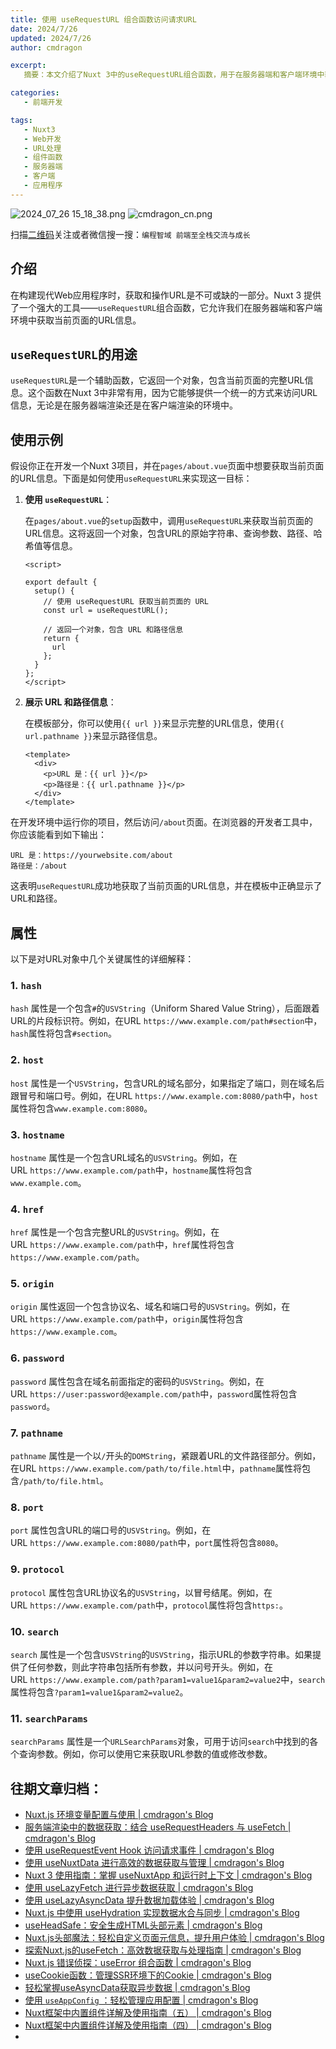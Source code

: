 ```yaml
---
title: 使用 useRequestURL 组合函数访问请求URL
date: 2024/7/26
updated: 2024/7/26
author: cmdragon

excerpt:
   摘要：本文介绍了Nuxt 3中的useRequestURL组合函数，用于在服务器端和客户端环境中获取当前页面的URL信息。通过示例展示了如何在页面中使用此函数获取并显示URL及其组成部分，如路径、查询参数等，适用于现代Web应用程序的开发。

categories:
   - 前端开发

tags:
   - Nuxt3
   - Web开发
   - URL处理
   - 组件函数
   - 服务器端
   - 客户端
   - 应用程序
---
```


<img src="https://static.amd794.com/blog/images/2024_07_26 15_18_38.png@blog" title="2024_07_26 15_18_38.png" alt="2024_07_26 15_18_38.png"/>

<img src="https://static.amd794.com/blog/images/cmdragon_cn.png" title="cmdragon_cn.png" alt="cmdragon_cn.png"/>


扫描[二维码](https://static.amd794.com/blog/images/cmdragon_cn.png)关注或者微信搜一搜：`编程智域 前端至全栈交流与成长`

## 介绍

在构建现代Web应用程序时，获取和操作URL是不可或缺的一部分。Nuxt 3 提供了一个强大的工具——`useRequestURL`组合函数，它允许我们在服务器端和客户端环境中获取当前页面的URL信息。
## `useRequestURL`的用途

`useRequestURL`是一个辅助函数，它返回一个对象，包含当前页面的完整URL信息。这个函数在Nuxt 3中非常有用，因为它能够提供一个统一的方式来访问URL信息，无论是在服务器端渲染还是在客户端渲染的环境中。

## 使用示例

假设你正在开发一个Nuxt 3项目，并在`pages/about.vue`页面中想要获取当前页面的URL信息。下面是如何使用`useRequestURL`来实现这一目标：


1. **使用 `useRequestURL`**：

    在`pages/about.vue`的`setup`函数中，调用`useRequestURL`来获取当前页面的URL信息。这将返回一个对象，包含URL的原始字符串、查询参数、路径、哈希值等信息。

    ```
    <script>

    export default {
      setup() {
        // 使用 useRequestURL 获取当前页面的 URL
        const url = useRequestURL();

        // 返回一个对象，包含 URL 和路径信息
        return {
          url
        };
      }
    };
    </script>
    ```

2. **展示 URL 和路径信息**：

    在模板部分，你可以使用`{{ url }}`来显示完整的URL信息，使用`{{ url.pathname }}`来显示路径信息。

    ```
    <template>
      <div>
        <p>URL 是：{{ url }}</p>
        <p>路径是：{{ url.pathname }}</p>
      </div>
    </template>
    ```
    

在开发环境中运行你的项目，然后访问`/about`页面。在浏览器的开发者工具中，你应该能看到如下输出：

```
URL 是：https://yourwebsite.com/about
路径是：/about

```

这表明`useRequestURL`成功地获取了当前页面的URL信息，并在模板中正确显示了URL和路径。
## 属性
以下是对URL对象中几个关键属性的详细解释：

### 1. `hash`

`hash` 属性是一个包含`#`的`USVString`（Uniform Shared Value String），后面跟着URL的片段标识符。例如，在URL `https://www.example.com/path#section`中，`hash`属性将包含`#section`。

### 2. `host`

`host` 属性是一个`USVString`，包含URL的域名部分，如果指定了端口，则在域名后跟冒号和端口号。例如，在URL `https://www.example.com:8080/path`中，`host`属性将包含`www.example.com:8080`。

### 3. `hostname`

`hostname` 属性是一个包含URL域名的`USVString`。例如，在URL `https://www.example.com/path`中，`hostname`属性将包含`www.example.com`。

### 4. `href`

`href` 属性是一个包含完整URL的`USVString`。例如，在URL `https://www.example.com/path`中，`href`属性将包含`https://www.example.com/path`。

### 5. `origin`

`origin` 属性返回一个包含协议名、域名和端口号的`USVString`。例如，在URL `https://www.example.com/path`中，`origin`属性将包含`https://www.example.com`。

### 6. `password`

`password` 属性包含在域名前面指定的密码的`USVString`。例如，在URL `https://user:password@example.com/path`中，`password`属性将包含`password`。

### 7. `pathname`

`pathname` 属性是一个以`/`开头的`DOMString`，紧跟着URL的文件路径部分。例如，在URL `https://www.example.com/path/to/file.html`中，`pathname`属性将包含`/path/to/file.html`。

### 8. `port`

`port` 属性包含URL的端口号的`USVString`。例如，在URL `https://www.example.com:8080/path`中，`port`属性将包含`8080`。

### 9. `protocol`

`protocol` 属性包含URL协议名的`USVString`，以冒号结尾。例如，在URL `https://www.example.com/path`中，`protocol`属性将包含`https:`。

### 10. `search`

`search` 属性是一个包含`USVString`的`USVString`，指示URL的参数字符串。如果提供了任何参数，则此字符串包括所有参数，并以问号开头。例如，在URL `https://www.example.com/path?param1=value1&param2=value2`中，`search`属性将包含`?param1=value1&param2=value2`。

### 11. `searchParams`

`searchParams` 属性是一个`URLSearchParams`对象，可用于访问`search`中找到的各个查询参数。例如，你可以使用它来获取URL参数的值或修改参数。


## 往期文章归档：

- [Nuxt.js 环境变量配置与使用 | cmdragon's Blog](https://blog.cmdragon.cn/posts/c79d66614163/)
- [服务端渲染中的数据获取：结合 useRequestHeaders 与 useFetch | cmdragon's Blog](https://blog.cmdragon.cn/posts/e38e8d28511a/)
- [使用 useRequestEvent Hook 访问请求事件 | cmdragon's Blog](https://blog.cmdragon.cn/posts/2f2570605277/)
- [使用 useNuxtData 进行高效的数据获取与管理 | cmdragon's Blog](https://blog.cmdragon.cn/posts/5e9f5a2b593e/)
- [Nuxt 3 使用指南：掌握 useNuxtApp 和运行时上下文 | cmdragon's Blog](https://blog.cmdragon.cn/posts/f51bb8ed8307/)
- [使用 useLazyFetch 进行异步数据获取 | cmdragon's Blog](https://blog.cmdragon.cn/posts/117488d6538b/)
- [使用 useLazyAsyncData 提升数据加载体验 | cmdragon's Blog](https://blog.cmdragon.cn/posts/b8e3c2416dc7/)
- [Nuxt.js 中使用 useHydration 实现数据水合与同步 | cmdragon's Blog](https://blog.cmdragon.cn/posts/177c9c78744f/)
- [useHeadSafe：安全生成HTML头部元素 | cmdragon's Blog](https://blog.cmdragon.cn/posts/56ede6d7b04b/)
- [Nuxt.js头部魔法：轻松自定义页面元信息，提升用户体验 | cmdragon's Blog](https://blog.cmdragon.cn/posts/28859392f373/)
- [探索Nuxt.js的useFetch：高效数据获取与处理指南 | cmdragon's Blog](https://blog.cmdragon.cn/posts/b4311c856080/)
- [Nuxt.js 错误侦探：useError 组合函数 | cmdragon's Blog](https://blog.cmdragon.cn/posts/a86a834c8e7a/)
- [useCookie函数：管理SSR环境下的Cookie | cmdragon's Blog](https://blog.cmdragon.cn/posts/f36e9827abb4/)
- [轻松掌握useAsyncData获取异步数据 | cmdragon's Blog](https://blog.cmdragon.cn/posts/bdaee7956a6e/)
- [使用 `useAppConfig` ：轻松管理应用配置 | cmdragon's Blog](https://blog.cmdragon.cn/posts/133b896ec704/)
- [Nuxt框架中内置组件详解及使用指南（五） | cmdragon's Blog](https://blog.cmdragon.cn/posts/707e1176ace8/)
- [Nuxt框架中内置组件详解及使用指南（四） | cmdragon's Blog](https://blog.cmdragon.cn/posts/64c74472d95e/)
- 

